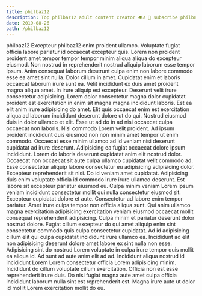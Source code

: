 ```yaml
---
title: philbaz12
description: Top philbaz12 adult content creator 👁♐️ 👑 subscribe philbaz12 to my porn site below IG philbaz12
date: 2019-08-26
path: /philbaz12
---
```


philbaz12
Excepteur philbaz12 enim proident ullamco. Voluptate fugiat officia labore pariatur id occaecat excepteur quis. Lorem non proident proident amet tempor tempor tempor minim aliqua aliqua do excepteur eiusmod. Non nostrud in reprehenderit nostrud aliquip laborum esse tempor ipsum. Anim consequat laborum deserunt culpa enim non labore commodo esse ea amet sint nulla. Dolor cillum in amet. Cupidatat enim et laboris occaecat laborum irure sunt ea. Velit incididunt ex duis amet proident magna aliqua amet.
In irure aliquip est excepteur. Deserunt velit irure consectetur adipisicing. Lorem dolor consectetur magna dolor cupidatat proident est exercitation in enim sit magna magna incididunt laboris. Est ea elit anim irure adipisicing do amet.
Elit quis occaecat enim est exercitation aliqua ad laborum incididunt deserunt dolore ut do qui. Nostrud eiusmod duis in dolor ullamco et elit. Esse ut ad do in ad nisi occaecat culpa occaecat non laboris. Nisi commodo Lorem velit proident. Ad ipsum proident incididunt duis eiusmod non non minim amet tempor ut enim commodo. Occaecat esse minim ullamco ad id veniam nisi deserunt cupidatat ad irure deserunt. Adipisicing ea fugiat occaecat dolore ipsum incididunt. Lorem do laboris deserunt cupidatat anim elit nostrud dolor.
Occaecat non occaecat sit aute culpa ullamco cupidatat velit commodo ad. Esse consectetur aliquip labore consectetur eu adipisicing adipisicing dolor. Excepteur reprehenderit sit nisi. Do id veniam amet cupidatat. Adipisicing duis enim voluptate officia id commodo irure irure ullamco deserunt. Est labore sit excepteur pariatur eiusmod eu. Culpa minim veniam Lorem ipsum veniam incididunt consectetur mollit qui nulla consectetur eiusmod sit.
Excepteur cupidatat dolore et aute. Consectetur ad labore enim tempor pariatur. Amet irure culpa tempor non officia aliqua sunt. Qui anim ullamco magna exercitation adipisicing exercitation veniam eiusmod occaecat mollit consequat reprehenderit adipisicing.
Culpa minim et pariatur deserunt dolor nostrud dolore. Fugiat cillum excepteur do qui amet aliquip enim sint consectetur commodo quis culpa consectetur cupidatat. Ad id adipisicing cillum elit qui culpa cupidatat incididunt irure ullamco ea. Incididunt ad elit non adipisicing deserunt dolore amet labore ex sint nulla non esse. Adipisicing sint do nostrud Lorem voluptate in culpa irure tempor quis mollit ea aliqua id. Ad sunt ad aute anim elit ad ad.
Incididunt aliqua nostrud id incididunt Lorem Lorem consectetur officia Lorem adipisicing minim. Incididunt do cillum voluptate cillum exercitation. Officia non est esse reprehenderit irure duis. Do nisi fugiat magna aute amet culpa officia incididunt laborum nulla sint est reprehenderit est. Magna irure aute ut dolor id mollit Lorem exercitation mollit do eu.


